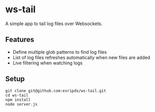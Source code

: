 ws-tail
=======

A simple app to tail log files over Websockets.

Features
--------

* Define multiple glob patterns to find log files 
* List of log files refreshes automatically when new files are added
* Live filtering when watching logs

Setup
-----

```
git clone git@github.com:esripdx/ws-tail.git
cd ws-tail
npm install
node server.js
```


